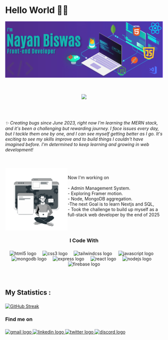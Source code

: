 
<h1 align="left">Hello World 👨‍💻</h1>


<div align="center">
  <img src="./gitBackground.png" alt="GitHub Banner" style="width: 110%; max-height: 600px;" />
</div>

<h1 align="center">
  <a href="https://git.io/typing-svg">
    <img src="https://readme-typing-svg.herokuapp.com/?lines=Hello,+There!+👋;This+is+Nayan....;Nice+to+meet+you!&center=true&size=30">
  </a>
</h1>

###

<br clear="both">

<h6 align="left">✨ Creating bugs since June 2023, right now I'm learning the MERN stack, and it's been a challenging but rewarding journey. I face issues every day, but I tackle them one by one, and I can see myself getting better as I go. It's exciting to see my skills improve and to build things I couldn't have imagined before. I'm determined to keep learning and growing in web development!</h6>

###

<br clear="both">

<img align="left" height="200" src="./codingAvatar.gif"  />

###

<p align="left">Now I'm working on<br>
  <br>- Admin Management System.
  <br>- Exploring Framer motion.
  <br>-  Node, MongoDB aggregation.
  <br>-The next Goal is to learn Nextjs and  SQL,
  <br>- Took the challenge to build up myself as a full-stack web developer by the end of 2025</p>

###

###

<br clear="both">

<h3 align="center">I Code With</h3>

###

<div align="center">
  <img src="https://cdn.jsdelivr.net/gh/devicons/devicon/icons/html5/html5-original.svg" height="40" alt="html5 logo"  />
  <img width="12" />
  <img src="https://cdn.jsdelivr.net/gh/devicons/devicon/icons/css3/css3-original.svg" height="40" alt="css3 logo"  />
  <img width="12" />
  <img src="https://cdn.jsdelivr.net/gh/devicons/devicon/icons/tailwindcss/tailwindcss-original-wordmark.svg" height="40" alt="tailwindcss logo"  />
  <img width="12" />
  <img src="https://cdn.jsdelivr.net/gh/devicons/devicon/icons/javascript/javascript-original.svg" height="40" alt="javascript logo"  />
  <img width="12" />
  <img src="https://cdn.jsdelivr.net/gh/devicons/devicon/icons/mongodb/mongodb-original.svg" height="40" alt="mongodb logo"  />
  <img width="12" />
  <img src="https://cdn.jsdelivr.net/gh/devicons/devicon/icons/express/express-original.svg" height="40" alt="express logo"  />
  <img width="12" />
  <img src="https://cdn.jsdelivr.net/gh/devicons/devicon/icons/react/react-original.svg" height="40" alt="react logo"  />
  <img width="12" />
  <img src="https://cdn.jsdelivr.net/gh/devicons/devicon/icons/nodejs/nodejs-original.svg" height="40" alt="nodejs logo"  />
  <img width="12" />
  <img src="https://cdn.jsdelivr.net/gh/devicons/devicon/icons/firebase/firebase-plain-wordmark.svg" height="40" alt="firebase logo"  />
</div>

###

<br clear="both">

<h2 align="left">My Statistics :</h4>

###

[![GitHub Streak](https://nirzak-streak-stats.vercel.app?user=Dev-NayanBiswas&theme=catppuccin-frappe&hide_border=true&mode=weekly&card_width=500&ring=18EFA8&border=18EFA8&stroke=18EFA8&fire=EEEF63&currStreakLabel=18EFA8&sideLabels=18EFA8&excludeDaysLabel=18EFA8&background=55%2C08523A%2C512E8F)](https://git.io/streak-stats)

###
<h3 align="left">Find me on</h3>

###

<div align="left">
  <a href="https://mail.google.com/mail/" target="_blank">
    <img src="https://raw.githubusercontent.com/maurodesouza/profile-readme-generator/master/src/assets/icons/social/gmail/default.svg" width="52" height="40" alt="gmail logo"  />
  </a>
  <a href="www.linkedin.com/in/nayan-biswas1996" target="_blank">
    <img src="https://raw.githubusercontent.com/maurodesouza/profile-readme-generator/master/src/assets/icons/social/linkedin/default.svg" width="52" height="40" alt="linkedin logo"/>
  </a>
  <a href="https://x.com/DevNayanBiswas" target="_blank">
    <img src="https://raw.githubusercontent.com/maurodesouza/profile-readme-generator/master/src/assets/icons/social/twitter/default.svg" width="52" height="40" alt="twitter logo" />
  </a>
  <a href="https://discord.com/nayandev" target="_blank">
    <img src="https://raw.githubusercontent.com/maurodesouza/profile-readme-generator/master/src/assets/icons/social/discord/default.svg" width="52" height="40" alt="discord logo"/>
  </a>
</div>


###



